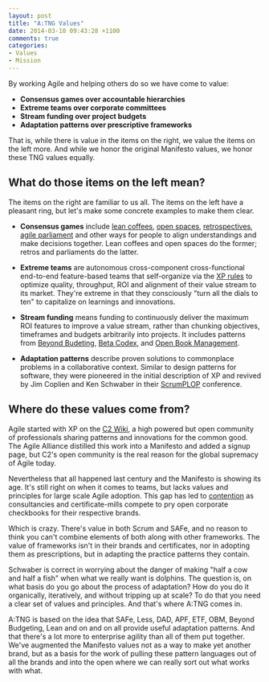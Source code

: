 ```yaml
---
layout: post
title: "A:TNG Values"
date: 2014-03-10 09:43:28 +1100
comments: true
categories: 
- Values
- Mission
---
```


By working Agile and helping others do so we have come to value:

* **Consensus games over accountable hierarchies**  
* **Extreme teams over corporate committees**  
* **Stream funding over project budgets**
* **Adaptation patterns over prescriptive frameworks**  

That is, while there is value in the items on the right, we value the items on
the left more. And while we honor the original Manifesto values, we honor these
TNG values equally.
<!-- more -->

## What do those items on the left mean?

The items on the right are familiar to us all. The items on the left have
a pleasant ring, but let's make some concrete examples to make them clear.

* **Consensus games** include [lean coffees](), [open spaces](),
  [retrospectives](), [agile
  parliament](http://agiletng.org/2014/04/02/iroquois-council/) and other ways
  for people to align understandings and make decisions together. Lean coffees
  and open spaces do the former; retros and parliaments do the latter. 

* **Extreme teams** are autonomous cross-component cross-functional end-to-end
  feature-based teams that self-organize via the [XP
  rules](http://c2.com/cgi/wiki?ExtremeProgrammingCorePractices) to optimize
  quality, throughput, ROI and alignment of their value stream to its market.
  They're extreme in that they consciously "turn all the dials to ten" to
  capitalize on learnings and innovations.

* **Stream funding** means funding to continuously deliver the maximum ROI
  features to improve a value stream, rather than chunking objectives,
  timeframes and budgets arbitrarily into projects. It includes patterns 
  from [Beyond Budeting](), [Beta Codex](), and [Open Book Management]().

* **Adaptation patterns** describe proven solutions to commonplace problems in
  a collaborative context. Similar to design patterns for software, they were
  pioneered in the initial description of XP and revived by Jim Coplien and
  Ken Schwaber in their [ScrumPLOP]() conference.

## Where do these values come from?

Agile started with XP on the [C2
Wiki](http://www.c2.com/cgi/wiki/ExtremeProgrammingRoadmap), a high powered
but open community of professionals sharing patterns and innovations for the
common good. The Agile Alliance distilled this work into a Manifesto and added
a signup page, but C2's open community is the real reason for the global
supremacy of Agile today.

Nevertheless that all happened last century and the Manifesto is showing
its age.  It's still right on when it comes to teams, but lacks values and
principles for large scale Agile adoption. This gap has led to
[contention](http://agile.dzone.com/articles/method-wars-scrum-vs-safe) as
consultancies and certificate-mills compete to pry open corporate checkbooks
for their respective brands. 

Which is crazy. There's value in both Scrum and SAFe, and no reason to think
you can't combine elements of both along with other frameworks. The value of
frameworks isn't in their brands and certificates, nor in adopting them as
prescriptions, but in adapting the practice patterns they contain. 

Schwaber is correct in worrying about the danger of making "half a cow and
half a fish" when what we really want is dolphins. The question is, on what
basis do you go about the process of adaptation? How do you do it organically,
iteratively, and without tripping up at scale? To do that you need a clear set
of values and principles. And that's where A:TNG comes in.

A:TNG is based on the idea that SAFe, Less, DAD, APF, ETF, OBM, Beyond
Budgeting, Lean and on and on all provide useful adaptation patterns.  And
that there's a lot more to enterprise agility than all of them put together.
We've augmented the Manifesto values not as a way to make yet another brand,
but as a basis for the work of pulling these pattern languages out of all the
brands and into the open where we can really sort out what works with what.
